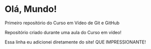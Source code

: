 # Olá, Mundo!
 Primeiro repositório do Curso em Vídeo de Git e GitHub

Repositório criado durante uma aula do Curso em vídeo!

Essa linha eu adicionei diretamente do site! QUE IMPRESSIONANTE!
